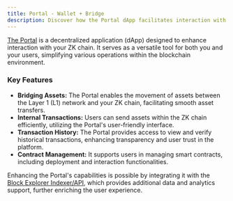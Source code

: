 ```yaml
---
title: Portal - Wallet + Bridge
description: Discover how the Portal dApp facilitates interaction with your ZK chain, including asset bridging, transaction tracking, and contract management.
---
```


[The Portal](https://github.com/matter-labs/dapp-portal) is a decentralized application (dApp) designed to enhance interaction with your ZK chain.
It serves as a versatile tool for both you and your users, simplifying various operations within the blockchain environment.

### Key Features

- **Bridging Assets:** The Portal enables the movement of assets between the Layer 1 (L1) network and your ZK chain, facilitating smooth asset transfers.
- **Internal Transactions:** Users can send assets within the ZK chain efficiently, utilizing the Portal's user-friendly interface.
- **Transaction History:** The Portal provides access to view and verify historical transactions, enhancing transparency and user trust in the platform.
- **Contract Management:** It supports users in managing smart contracts, including deployment and interaction functionalities.

Enhancing the Portal's capabilities is possible by integrating it with the [Block Explorer Indexer/API](block-explorer),
which provides additional data and analytics support, further enriching the user experience.
